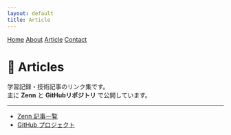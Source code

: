 ```yaml
---
layout: default
title: Article
---
```


<div class="navbar">
  <a href="/">Home</a>
  <a href="/about">About</a>
  <a href="/article">Article</a>
  <a href="/contact">Contact</a>
</div>

# 📝 Articles

学習記録・技術記事のリンク集です。  
主に **Zenn** と **GitHubリポジトリ** で公開しています。

---

- [Zenn 記事一覧](https://zenn.dev/hisao5232)  
- [GitHub プロジェクト](https://github.com/hisao5232)
